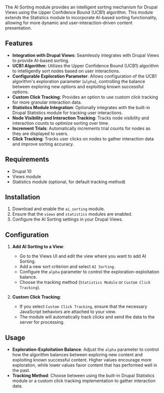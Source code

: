 The AI Sorting module provides an intelligent sorting mechanism for Drupal Views using the Upper Confidence Bound (UCB1) algorithm. This module extends the Statistics module to incorporate AI-based sorting functionality, allowing for more dynamic and user-interaction-driven content presentation.

## Features

- **Integration with Drupal Views**: Seamlessly integrates with Drupal Views to provide AI-based sorting.
- **UCB1 Algorithm**: Utilizes the Upper Confidence Bound (UCB1) algorithm to intelligently sort nodes based on user interactions.
- **Configurable Exploration Parameter**: Allows configuration of the UCB1 algorithm's exploration parameter (`alpha`), controlling the balance between exploring new options and exploiting known successful options.
- **Custom Click Tracking**: Provides an option to use custom click tracking for more granular interaction data.
- **Statistics Module Integration**: Optionally integrates with the built-in Drupal Statistics module for tracking user interactions.
- **Node Visibility and Interaction Tracking**: Tracks node visibility and interaction counts to optimize sorting over time.
- **Increment Trials**: Automatically increments trial counts for nodes as they are displayed to users.
- **Click Tracking**: Tracks user clicks on nodes to gather interaction data and improve sorting accuracy.

## Requirements

- Drupal 10
- Views module
- Statistics module (optional, for default tracking method)

## Installation

1. Download and enable the `ai_sorting` module.
2. Ensure that the `views` and `statistics` modules are enabled.
3. Configure the AI Sorting settings in your Drupal Views.

## Configuration

1. **Add AI Sorting to a View**:
   - Go to the Views UI and edit the view where you want to add AI Sorting.
   - Add a new sort criterion and select `AI Sorting`.
   - Configure the `alpha` parameter to control the exploration-exploitation balance.
   - Choose the tracking method (`Statistics Module` or `Custom Click Tracking`).

2. **Custom Click Tracking**:
   - If you select `Custom Click Tracking`, ensure that the necessary JavaScript behaviors are attached to your view.
   - The module will automatically track clicks and send the data to the server for processing.

## Usage

- **Exploration-Exploitation Balance**: Adjust the `alpha` parameter to control how the algorithm balances between exploring new content and exploiting known successful content. Higher values encourage more exploration, while lower values favor content that has performed well in the past.
- **Tracking Method**: Choose between using the built-in Drupal Statistics module or a custom click tracking implementation to gather interaction data.
